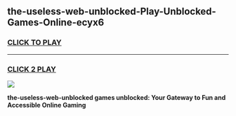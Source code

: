 
## the-useless-web-unblocked-Play-Unblocked-Games-Online-ecyx6
<h3>
<a href="https://premium76.site?title=the-useless-web-unblocked&ref=25A">CLICK TO PLAY</a></h3>
<hr>

<h3>
<a href="https://premium76.site?title=the-useless-web-unblocked&ref=25A">CLICK 2 PLAY</a>
  
</h3>

<a href="https://premium76.site?title=the-useless-web-unblocked&ref=25A"><img src="https://clearcache.store/games.png"></a>


**the-useless-web-unblocked games unblocked: Your Gateway to Fun and Accessible Online Gaming**
